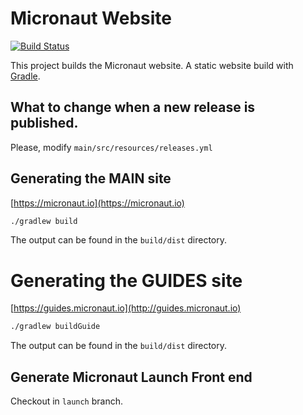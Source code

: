 # Micronaut Website

[![Build Status](https://github.com/micronaut-projects/static-website/workflows/Publish/badge.svg)](https://github.com/micronaut-projects/static-website/actions)

This project builds the Micronaut website. A static website build with [Gradle](https://gradle.org).

## What to change when a new release is published.

Please, modify `main/src/resources/releases.yml`

## Generating the MAIN site

[https://micronaut.io](https://micronaut.io)

```bash
./gradlew build
```

The output can be found in the `build/dist` directory.

# Generating the GUIDES site

[https://guides.micronaut.io](http://guides.micronaut.io)

```bash
./gradlew buildGuide
```

The output can be found in the `build/dist` directory.

## Generate Micronaut Launch Front end

Checkout in `launch` branch.
